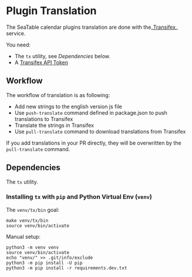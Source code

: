 # Plugin Translation

The SeaTable calendar plugins translation are done with the_[Transifex]_ service.

You need:

* The `tx` utility, see _Dependencies_ below.
* A [Transifex API Token]

[Transifex]: https://www.transifex.com/
[Transifex API Token]: https://www.transifex.com/user/settings/api/

## Workflow

The workflow of translation is as following:

* Add new strings to the english version js file
* Use `push-translate` command defined in package.json to push translations to Transifex
* Translate the strings in Transifex
* Use `pull-translate` command to download translations from Transifex

If you add translations in your PR directly, they will be overwritten by the `pull-translate` command.

## Dependencies

The `tx` utility.

### Installing `tx` with `pip` and Python Virtual Env (`venv`)

The `venv/tx/bin` goal:

```shell
make venv/tx/bin
source venv/bin/activate
```

Manual setup:

```shell
python3 -m venv venv
source venv/bin/activate
echo "venv/" >> .git/info/exclude
python3 -m pip install -U pip
python3 -m pip install -r requirements.dev.txt
```
